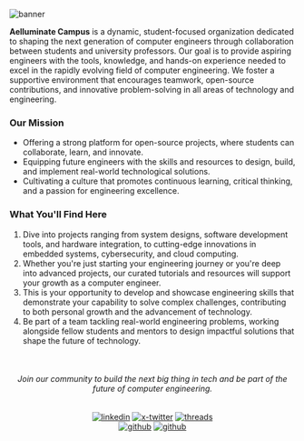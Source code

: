 ![banner](https://i.imgur.com/hxmZIBq.jpg)

**Aelluminate Campus** is a dynamic, student-focused organization dedicated to shaping the next generation of computer engineers through collaboration between students and university professors. Our goal is to provide aspiring engineers with the tools, knowledge, and hands-on experience needed to excel in the rapidly evolving field of computer engineering. We foster a supportive environment that encourages teamwork, open-source contributions, and innovative problem-solving in all areas of technology and engineering.

### Our Mission

- Offering a strong platform for open-source projects, where students can collaborate, learn, and innovate.
- Equipping future engineers with the skills and resources to design, build, and implement real-world technological solutions.
- Cultivating a culture that promotes continuous learning, critical thinking, and a passion for engineering excellence.

### What You'll Find Here

1. Dive into projects ranging from system designs, software development tools, and hardware integration, to cutting-edge innovations in embedded systems, cybersecurity, and cloud computing.
2. Whether you're just starting your engineering journey or you're deep into advanced projects, our curated tutorials and resources will support your growth as a computer engineer.
3. This is your opportunity to develop and showcase engineering skills that demonstrate your capability to solve complex challenges, contributing to both personal growth and the advancement of technology.
4. Be part of a team tackling real-world engineering problems, working alongside fellow students and mentors to design impactful solutions that shape the future of technology.

<div align='center'>
<br />
  
###### Join our community to build the next big thing in tech and be part of the future of computer engineering.

[![linkedin](https://img.shields.io/badge/company/aelluminate-1A1B1F?style=for-the-badge&logo=linkedin&logoColor=white)](https://www.linkedin.com/company/aelluminate/)
[![x-twitter](https://img.shields.io/badge/@aelluminate-1A1B1F?style=for-the-badge&logo=x&logoColor=white)](https://x.com/aelluminate)
[![threads](https://img.shields.io/badge/@aelluminate-1A1B1F?style=for-the-badge&logo=Threads&logoColor=white)](https://www.threads.net/@aelluminate)  
[![github](https://img.shields.io/badge/labs-1A1B1F?style=for-the-badge&logo=github&logoColor=white)](https://github.com/aelluminate-labs)
[![github](https://img.shields.io/badge/hive-1A1B1F?style=for-the-badge&logo=github&logoColor=white)](https://github.com/aelluminate-hive)

</div>
